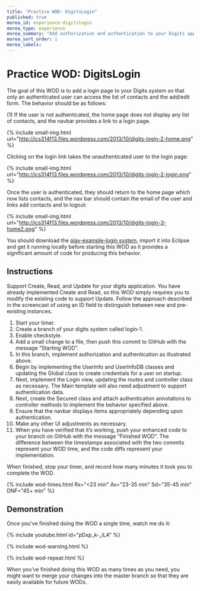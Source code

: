 ```yaml
---
title: "Practice WOD: DigitsLogin"
published: true
morea_id: experience-digitslogin
morea_type: experience
morea_summary: "Add authorization and authentication to your Digits application."
morea_sort_order: 1
morea_labels:
---
```


# Practice WOD: DigitsLogin

The goal of this WOD is to add a login page to your Digits system so that only an authenticated user can access the list of contacts and the add/edit form. The behavior should be as follows:

(1) If the user is not authenticated, the home page does not display any list of contacts, and the navbar provides a link to a login page.

{% include small-img.html url="http://ics314f13.files.wordpress.com/2013/10/digits-login-2-home.png" %}

Clicking on the login link takes the unauthenticated user to the login page:

{% include small-img.html url="http://ics314f13.files.wordpress.com/2013/10/digits-login-2-login.png" %}

Once the user is authenticated, they should return to the home page which now lists contacts, and the nav bar should contain the email of the user and links add contacts and to logout:

{% include small-img.html url="http://ics314f13.files.wordpress.com/2013/10/digits-login-3-home2.png" %}

You should download the [play-example-login system](http://ics-software-engineering.github.io/play-example-login/), import it into Eclipse and get it running locally before starting this WOD as it provides a significant amount of code for producing this behavior.


## Instructions

 Support Create, Read, and Update for your digits application.  You have already implemented Create and Read, so this WOD simply requires you to modify the existing code to support Update. Follow the approach described in the screencast of using an ID field to distinguish between new and pre-existing instances.  

  1. Start your timer.
  2. Create a branch of your digits system called login-1.
  3. Enable checkstyle.
  4. Add a small change to a file, then push this commit to GitHub with the message “Starting WOD”. 
  5. In this branch, implement authorization and authentication as illustrated above.  
  6. Begin by implementing the UserInfo and UserInfoDB classes and updating the Global class to create credentials for a user on startup.
  7. Next, implement the Login view, updating the routes and controller class as necessary. The Main template will also need adjustment to support authentication data. 
  8. Next, create the Secured class and attach authentication annotations to controller methods to implement the behavior specified above.
  9. Ensure that the navbar displays items appropriately depending upon authentication.
  10. Make any other UI adjustments as necessary. 
  11. When you have verified that it’s working, push your enhanced code to your branch on GitHub with the message “Finished WOD”.  The difference between the timestamps associated with the two commits represent your WOD time, and the code diffs represent your implementation.

When finished, stop your timer, and record how many minutes it took you to complete the WOD. 

{% include wod-times.html Rx="<23 min" Av="23-35 min" Sd="35-45 min" DNF="45+ min" %}

## Demonstration

Once you've finished doing the WOD a single time, watch me do it:

{% include youtube.html id="pDxp_k-_iLA" %}

{% include wod-warning.html %}

{% include wod-repeat.html %}

When you’ve finished doing this WOD as many times as you need, you might want to merge your changes into the master branch so that they are easily available for future WODs.






